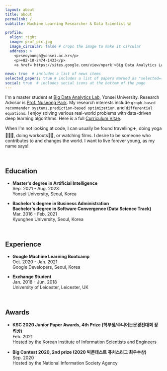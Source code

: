 ```yaml
---
layout: about
title: about
permalink: /
subtitle: Machine Learning Researcher & Data Scientist 💻

profile:
  align: right
  image: prof_pic.jpg
  image_circular: false # crops the image to make it circular
  address: >
    <p>seoyoungh@yonsei.ac.kr</p>
    <p>+82-10-2474-1433</p>
    <a href='https://sites.google.com/view/npark'>Big Data Analytics Lab</a>, Yonsei University

news: true  # includes a list of news items
selected_papers: true # includes a list of papers marked as "selected={true}"
social: true  # includes social icons at the bottom of the page
---
```

I'm a master student at <a href='https://sites.google.com/view/npark'>Big Data Analytics Lab</a>, Yonsei University. 
Research Advisor is <a href='https://sites.google.com/view/npark'>Prof. Noseong Park</a>. 
My research interests include `graph-based recommender systems`, `prediction-based optimization`, and `differential equations`. 
I enjoy solving various real-world problems with data-driven deep learning algorithms.
Here is a full <a href='https://drive.google.com/file/d/1esb4iQXDwIbyni19VkZ1MOlOQxtGHcNg/view?usp=sharing'>Curriculum Vitae</a>.

When I’m not looking at code, I can usually be found travelling✈️, doing yoga🧘🏻‍♀️, doing workouts💪🏻, or watching films.
I desire to be someone who contributes to and changes the world. I want to live forever young, as my name says!

<br/>

## Education
* **Master's degree in Artificial Intelligence**  
  Sep. 2021 - Aug. 2023  
  Yonsei University, Seoul, Korea

* **Bachelor's degree in Business Administration**  
  **Bachelor's degree in Software Convergence (Data Science Track)**  
  Mar. 2016 - Feb. 2021  
  Kyunghee University, Seoul, Korea

<br/>

## Experience
* **Google Machine Learning Bootcamp**  
  Oct. 2020 - Jan. 2021  
  Google Developers, Seoul, Korea

* **Exchange Student**  
  Jan. 2018 - Jun. 2018  
  University of Leicester, Leicester, UK

<br/>

## Awards
* **KSC 2020 Junior Paper Awards, 4th Prize (학부생/주니어논문경진대회 장려상)**  
  Feb. 2021   
  Hosted by the Korean Institute of Information Scientists and Engineers

* **Big Contest 2020, 2nd prize (2020 빅콘테스트 퓨처스리그 최우수상)**  
  Sep. 2020  
  Hosted by the National Information Society Agency

<br/>


